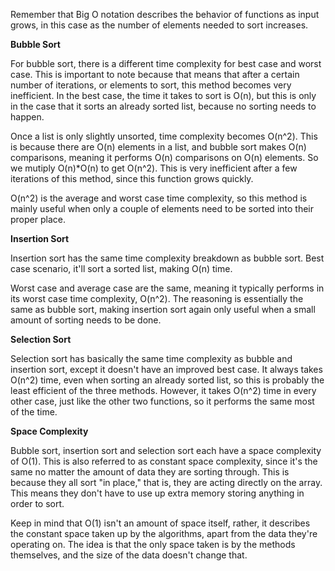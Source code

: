 Remember that Big O notation describes the behavior of functions as input grows, in this case as the number of elements needed to sort increases.

**Bubble Sort**

For bubble sort, there is a different time complexity for best case and worst case. This is important to note because that means that after a certain number of iterations, or elements to sort, this method becomes very inefficient. In the best case, the time it takes to sort is O(n), but this is only in the case that it sorts an already sorted list, because no sorting needs to happen.

Once a list is only slightly unsorted, time complexity becomes O(n^2). This is because there are O(n) elements in a list, and bubble sort makes O(n) comparisons, meaning it performs O(n) comparisons on O(n) elements. So we mutiply O(n)*O(n) to get O(n^2). This is very inefficient after a few iterations of this method, since this function grows quickly. 

O(n^2) is the average and worst case time complexity, so this method is mainly useful when only a couple of elements need to be sorted into their proper place.

**Insertion Sort**

Insertion sort has the same time complexity breakdown as bubble sort. Best case scenario, it'll sort a sorted list, making O(n) time. 

Worst case and average case are the same, meaning it typically performs in its worst case time complexity, O(n^2). The reasoning is essentially the same as bubble sort, making insertion sort again only useful when a small amount of sorting needs to be done.

**Selection Sort**

Selection sort has basically the same time complexity as bubble and insertion sort, except it doesn't have an improved best case. It always takes O(n^2) time, even when sorting an already sorted list, so this is probably the least efficient of the three methods. However, it takes O(n^2) time in every other case, just like the other two functions, so it performs the same most of the time. 

**Space Complexity**

Bubble sort, insertion sort and selection sort each have a space complexity of O(1). This is also referred to as constant space complexity, since it's the same no matter the amount of data they are sorting through. This is because they all sort "in place," that is, they are acting directly on the array. This means they don't have to use up extra memory storing anything in order to sort. 

Keep in mind that O(1) isn't an amount of space itself, rather, it describes the constant space taken up by the algorithms, apart from the data they're operating on. The idea is that the only space taken is by the methods themselves, and the size of the data doesn't change that. 

